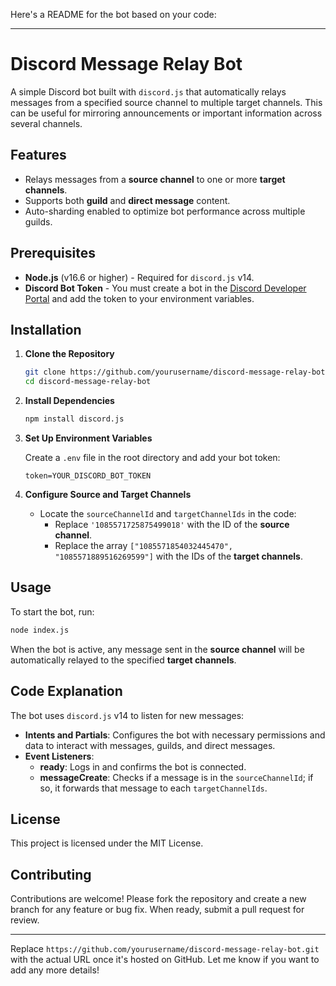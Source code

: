 Here's a README for the bot based on your code:

---

# Discord Message Relay Bot

A simple Discord bot built with `discord.js` that automatically relays messages from a specified source channel to multiple target channels. This can be useful for mirroring announcements or important information across several channels.

## Features

- Relays messages from a **source channel** to one or more **target channels**.
- Supports both **guild** and **direct message** content.
- Auto-sharding enabled to optimize bot performance across multiple guilds.
  
## Prerequisites

- **Node.js** (v16.6 or higher) - Required for `discord.js` v14.
- **Discord Bot Token** - You must create a bot in the [Discord Developer Portal](https://discord.com/developers/applications) and add the token to your environment variables.

## Installation

1. **Clone the Repository**

   ```bash
   git clone https://github.com/yourusername/discord-message-relay-bot.git
   cd discord-message-relay-bot
   ```

2. **Install Dependencies**

   ```bash
   npm install discord.js
   ```

3. **Set Up Environment Variables**

   Create a `.env` file in the root directory and add your bot token:

   ```env
   token=YOUR_DISCORD_BOT_TOKEN
   ```

4. **Configure Source and Target Channels**

   - Locate the `sourceChannelId` and `targetChannelIds` in the code:
     - Replace `'1085571725875499018'` with the ID of the **source channel**.
     - Replace the array `["1085571854032445470", "1085571889516269599"]` with the IDs of the **target channels**.

## Usage

To start the bot, run:

```bash
node index.js
```

When the bot is active, any message sent in the **source channel** will be automatically relayed to the specified **target channels**.

## Code Explanation

The bot uses `discord.js` v14 to listen for new messages:

- **Intents and Partials**: Configures the bot with necessary permissions and data to interact with messages, guilds, and direct messages.
- **Event Listeners**:
  - **ready**: Logs in and confirms the bot is connected.
  - **messageCreate**: Checks if a message is in the `sourceChannelId`; if so, it forwards that message to each `targetChannelIds`.

## License

This project is licensed under the MIT License.

## Contributing

Contributions are welcome! Please fork the repository and create a new branch for any feature or bug fix. When ready, submit a pull request for review.

--- 

Replace `https://github.com/yourusername/discord-message-relay-bot.git` with the actual URL once it's hosted on GitHub. Let me know if you want to add any more details!
